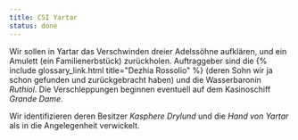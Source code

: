 ```yaml
---
title: CSI Yartar
status: done
---
```


Wir sollen in Yartar das Verschwinden dreier Adelssöhne aufklären, und ein Amulett (ein
Familienerbstück) zurückholen. Auftraggeber sind die {% include glossary_link.html title="Dezhia Rossolio" %} (deren Sohn wir ja schon gefunden und zurückgebracht haben) und die Wasserbaronin
*Ruthiol*. Die Verschleppungen beginnen eventuell auf dem Kasinoschiff *Grande Dame*.

Wir identifizieren deren Besitzer *Kasphere Drylund* und die *Hand von Yartar* als in die
Angelegenheit verwickelt.
